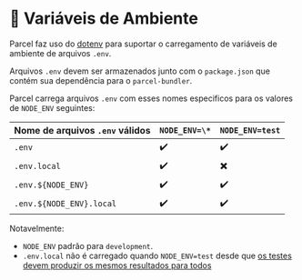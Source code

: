 # 🌳 Variáveis de Ambiente

Parcel faz uso do [dotenv](https://github.com/motdotla/dotenv) para suportar o carregamento de variáveis de ambiente de arquivos `.env`.

Arquivos `.env` devem ser armazenados junto com o `package.json` que contém sua dependência para o `parcel-bundler`.

Parcel carrega arquivos `.env` com esses nomes especificos para os valores de `NODE_ENV` seguintes:

| Nome de arquivos `.env` válidos | `NODE_ENV=\*` | `NODE_ENV=test` |
| ------------------------------- | ------------- | --------------- |
| `.env`                          | ✔️            | ✔️              |
| `.env.local`                    | ✔️            | ✖️              |
| `.env.${NODE_ENV}`              | ✔️            | ✔️              |
| `.env.${NODE_ENV}.local`        | ✔️            | ✔️              |

Notavelmente:

- `NODE_ENV` padrão para `development`.
- `.env.local` não é carregado quando `NODE_ENV=test` desde que [os testes devem produzir os mesmos resultados para todos](https://github.com/parcel-bundler/parcel/blob/28df546a2249b6aac1e529dd629f506ba6b0a4bb/src/utils/env.js#L9)

